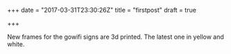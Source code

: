 +++
date = "2017-03-31T23:30:26Z"
title = "firstpost"
draft = true

+++
New frames for the gowifi signs are 3d printed.  The latest one in yellow and white.
